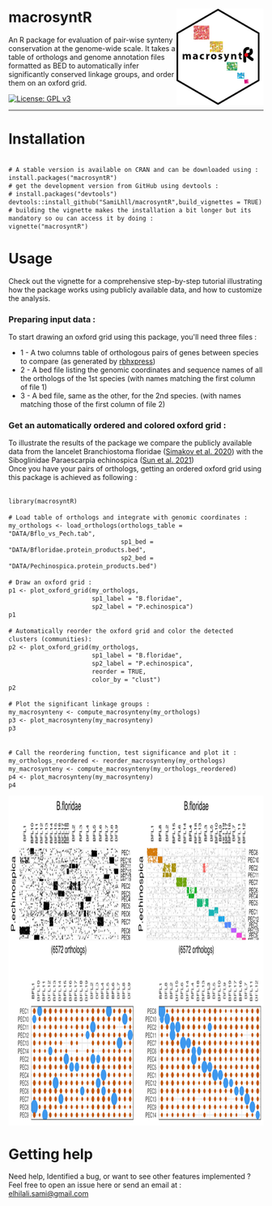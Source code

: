 # macrosyntR <a><img src='https://github.com/SamiLhll/macrosyntR/blob/f7c23587e2ae4c08b3709d8ac046128497a8fe60/inst/img/macrosyntR_logo.150pp.png' align="right" height="190" /></a>


An R package for evaluation of pair-wise synteny conservation at the genome-wide scale.
It takes a table of orthologs and genome annotation files formatted as BED to automatically
infer significantly conserved linkage groups, and order them on an oxford grid.   

<!-- badges: start -->
  [![License: GPL v3](https://img.shields.io/badge/License-GPLv3-blue.svg)](https://www.gnu.org/licenses/gpl-3.0)
<!-- badges: end -->

-----------------------------------------------------------------------   


# Installation

```{r}

# A stable version is available on CRAN and can be downloaded using :
install.packages("macrosyntR")
# get the development version from GitHub using devtools :
# install.packages("devtools")
devtools::install_github("SamiLhll/macrosyntR",build_vignettes = TRUE)
# building the vignette makes the installation a bit longer but its mandatory so ou can access it by doing :   
vignette("macrosyntR")

```


# Usage

Check out the vignette for a comprehensive step-by-step tutorial illustrating how the package works using publicly available data, and how to customize the analysis. 

### Preparing input data :

To start drawing an oxford grid using this package, you'll need three files :   
* 1 - A two columns table of orthologous pairs of genes between species to compare (as generated by [rbhxpress](https://github.com/SamiLhll/rbhXpress))   
* 2 - A bed file listing the genomic coordinates and sequence names of all the orthologs of the 1st species (with names matching the first column of file 1)   
* 3 - A bed file, same as the other, for the 2nd species. (with names matching those of the first column of file 2)

### Get an automatically ordered and colored oxford grid :

To illustrate the results of the package we compare the publicly available data from the lancelet Branchiostoma floridae ([Simakov et al. 2020](https://doi.org/10.1038/s41559-020-1156-z)) with the Siboglinidae Paraescarpia echinospica ([Sun et al. 2021](https://doi.org/10.1093/molbev/msab203))   
Once you have your pairs of orthologs, getting an ordered oxford grid using this package is achieved as following :   

```{r}

library(macrosyntR)

# Load table of orthologs and integrate with genomic coordinates :
my_orthologs <- load_orthologs(orthologs_table = "DATA/Bflo_vs_Pech.tab",
                               sp1_bed = "DATA/Bfloridae.protein_products.bed",
                               sp2_bed = "DATA/Pechinospica.protein_products.bed")

# Draw an oxford grid :
p1 <- plot_oxford_grid(my_orthologs,
                       sp1_label = "B.floridae",
                       sp2_label = "P.echinospica")
p1

# Automatically reorder the oxford grid and color the detected clusters (communities):
p2 <- plot_oxford_grid(my_orthologs,
                       sp1_label = "B.floridae",
                       sp2_label = "P.echinospica",
                       reorder = TRUE,
                       color_by = "clust")
p2

# Plot the significant linkage groups :
my_macrosynteny <- compute_macrosynteny(my_orthologs)
p3 <- plot_macrosynteny(my_macrosynteny)
p3


# Call the reordering function, test significance and plot it :
my_orthologs_reordered <- reorder_macrosynteny(my_orthologs)
my_macrosynteny <- compute_macrosynteny(my_orthologs_reordered)
p4 <- plot_macrosynteny(my_macrosynteny)
p4

```

<a><img src='https://github.com/SamiLhll/macrosyntR/blob/a5f008b3b596f6ec1c4a73952fde7bf3fbdad57c/inst/img/example.png' align="center" height="650" /></a>   


# Getting help

Need help, Identified a bug, or want to see other features implemented ?   
Feel free to open an issue here or send an email at :   
elhilali.sami@gmail.com

